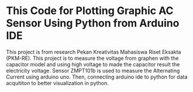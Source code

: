 # This Code for Plotting Graphic AC Sensor Using Python from Arduino IDE

This project is from research Pekan Kreativitas Mahasiswa Riset Eksakta (PKM-RE). 
This project is to measure the voltage from graphen with the capacitor model and using high voltage to made the capacitor result the electricity voltage.
Sensor ZMPT101b is used to measure the Alternating Current using arduino uno. Then, connecting arduino ide to python for data acquititon to better visualization in python.
